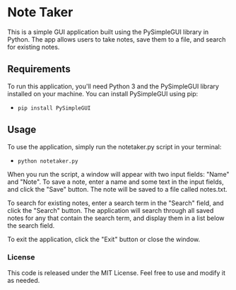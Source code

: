 # Note Taker
This is a simple GUI application built using the PySimpleGUI library in Python. The app allows users to take notes, save them to a file, and search for existing notes.

## Requirements
To run this application, you'll need Python 3 and the PySimpleGUI library installed on your machine. You can install PySimpleGUI using pip:


* `pip install PySimpleGUI`

## Usage
To use the application, simply run the notetaker.py script in your terminal:

* `python notetaker.py`

When you run the script, a window will appear with two input fields: "Name" and "Note". To save a note, enter a name and some text in the input fields, and click the "Save" button. The note will be saved to a file called notes.txt.

To search for existing notes, enter a search term in the "Search" field, and click the "Search" button. The application will search through all saved notes for any that contain the search term, and display them in a list below the search field.

To exit the application, click the "Exit" button or close the window.

### License
This code is released under the MIT License. Feel free to use and modify it as needed.




